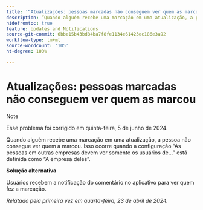 ```yaml
---
title: '“Atualizações: pessoas marcadas não conseguem ver quem as marcou”'
description: “Quando alguém recebe uma marcação em uma atualização, a pessoa não consegue ver quem a marcou. Isso ocorre quando a configuração As pessoas em outras empresas devem ver somente os usuários de... está definida como A empresa deles.”
hidefromtoc: true
feature: Updates and Notifications
source-git-commit: 6bbe15b43bd84ba7f8fe1134e61423ec186e3a92
workflow-type: tm+mt
source-wordcount: '105'
ht-degree: 100%

---
```



# Atualizações: pessoas marcadas não conseguem ver quem as marcou

>[!NOTE]
>
>Esse problema foi corrigido em quinta-feira, 5 de junho de 2024.

Quando alguém recebe uma marcação em uma atualização, a pessoa não consegue ver quem a marcou. Isso ocorre quando a configuração “As pessoas em outras empresas devem ver somente os usuários de...” está definida como “A empresa deles”.

**Solução alternativa**

Usuários recebem a notificação do comentário no aplicativo para ver quem fez a marcação.

_Relatado pela primeira vez em quarta-feira, 23 de abril de 2024._

